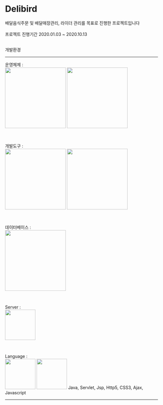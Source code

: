 # Delibird
배달음식주문 및 배달매장관리, 라이더 관리를 목표로 진행한 프로젝트입니다<br><br>
프로젝트 진행기간 2020.01.03 ~ 2020.10.13
<br><br>

개발환경<hr>
운영체제 :<br>
<img src = "https://user-images.githubusercontent.com/15045457/124413093-f1fc4800-dd8a-11eb-8087-e72fb646ef73.png" width="200" height="200">
<img src = "https://user-images.githubusercontent.com/15045457/124413104-f4f73880-dd8a-11eb-8ba1-0270194598c3.jpg" width="200" height="200">

<br>

개발도구 :<br>
<img src = "https://user-images.githubusercontent.com/15045457/124413105-f4f73880-dd8a-11eb-92de-d0d040ea493f.png" width="200" height="200">
<img src = "https://user-images.githubusercontent.com/15045457/124413480-b150fe80-dd8b-11eb-91ed-c915d639ad31.jpg" width="200" height="200">

<br>

데이터베이스 :<br>
<img src = "https://user-images.githubusercontent.com/15045457/124413482-b1e99500-dd8b-11eb-827f-cdf6a2f3859b.png" width="200" height="200">

<br>

Server :<br>
<img src= "https://user-images.githubusercontent.com/15045457/124413478-b01fd180-dd8b-11eb-81ac-88ae8e023e21.png" width="100" height="100">

<br>

Language :<br>
<img src= "https://user-images.githubusercontent.com/15045457/124413541-d6457180-dd8b-11eb-95ca-0be96dc9fb9f.jpg" width="100" height="100">
<img src= "https://user-images.githubusercontent.com/15045457/124413481-b1e99500-dd8b-11eb-8f35-d22ccf09a1fd.png" width="100" height="100">
Java, Servlet, Jsp, Http5, CSS3, Ajax, Javascript<hr>

